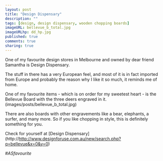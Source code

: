 ```yaml
---
layout: post
title: "Design Dispensary"
description: ""
tags: [design, design dispensary, wooden chopping boards]
imageURL: bellevue_b_total.jpg
imageURLhp: dd_hp.jpg
published: true
comments: true
sharing: true
---
```


One of my favourite design stores in Melbourne and owned by dear friend Samantha is Design Dispensary.

The stuff in there has a very European feel, and most of it is in fact imported from Europe and probably the reason why 
I like it so much, it reminds me of home. 

One of my favourite items - which is on order for my sweetest heart - is the Bellevue Board with the three deers engraved in it.
(images/posts/bellevue_b_total.jpg)

There are also boards with other engravements like a bear, elephants, a surfer, and many more. So if you 
like chopping in style, this is definitely something for you. 

Check for yourself at [Design Dispensary] (http://http://www.designforuse.com.au/new/search.php?q=bellevue&x=0&y=0)

*#ASfavourite*



